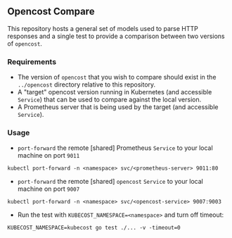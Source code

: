 ## Opencost Compare
This repository hosts a general set of models used to parse HTTP responses and a single test to provide a comparison between two versions of `opencost`.

### Requirements 

* The version of `opencost` that you wish to compare should exist in the `../opencost` directory relative to this repository.
* A "target" opencost version running in Kubernetes (and accessible `Service`) that can be used to compare against the local version.
* A Prometheus server that is being used by the target (and accessible `Service`).


### Usage 
* `port-forward` the remote [shared] Prometheus `Service` to your local machine on port `9011`
```
kubectl port-forward -n <namespace> svc/<prometheus-server> 9011:80
```

* `port-forward` the remote [shared] `opencost` `Service` to your local machine on port `9007`
```
kubectl port-forward -n <namespace> svc/<opencost-service> 9007:9003
```

* Run the test with `KUBECOST_NAMESPACE=<namespace>` and turn off timeout: 
```
KUBECOST_NAMESPACE=kubecost go test ./... -v -timeout=0
```
